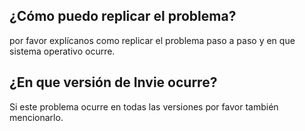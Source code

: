 ## ¿Cómo puedo replicar el problema?
por favor explícanos como replicar el problema paso a paso y en que sistema operativo ocurre.
## ¿En que versión de Invie ocurre?
Si este problema ocurre en todas las versiones por favor también mencionarlo.
